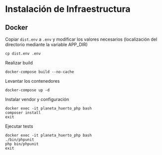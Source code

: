 # Instalación de Infraestructura

## Docker

Copiar `dist.env` a `.env` y modificar los valores necesarios (localización del directorio mediante la variable APP_DIR)
```
cp dist.env .env
```
Realizar build
```
docker-compose build --no-cache
```

Levantar los contenedores
```
docker-compose up -d
```

Instalar vendor y configuración
```
docker exec -it planeta_huerto_php bash
composer install
exit
```

Ejecutar tests
```
docker exec -it planeta_huerto_php bash
./bin/phpunit
php bin/phpunit
exit
```
